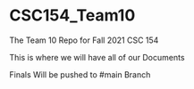 # CSC154_Team10
The Team 10 Repo for Fall 2021 CSC 154

This is where we will have all of our Documents

Finals Will be pushed to #main Branch
